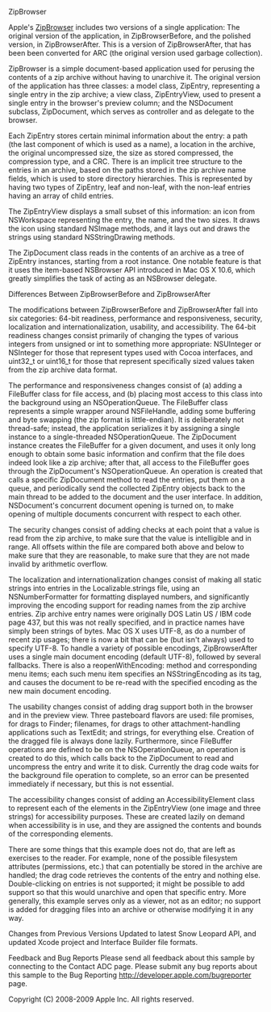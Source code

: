 ZipBrowser

Apple's [ZipBrowser](https://developer.apple.com/library/content/samplecode/ZipBrowser/) includes two versions of a single application:  The original version of the application, in ZipBrowserBefore, and the polished version, in ZipBrowserAfter. This is a version of ZipBrowserAfter, that has been been converted for ARC (the original version used garbage collection).

ZipBrowser is a simple document-based application used for perusing the contents of a zip archive without having to unarchive it.  The original version of the application has three classes:  a model class, ZipEntry, representing a single entry in the zip archive; a view class, ZipEntryView, used to present a single entry in the browser's preview column; and the NSDocument subclass, ZipDocument, which serves as controller and as delegate to the browser.

Each ZipEntry stores certain minimal information about the entry:  a path (the last component of which is used as a name), a location in the archive, the original uncompressed size, the size as stored compressed, the compression type, and a CRC.  There is an implicit tree structure to the entries in an archive, based on the paths stored in the zip archive name fields, which is used to store directory hierarchies.  This is represented by having two types of ZipEntry, leaf and non-leaf, with the non-leaf entries having an array of child entries.

The ZipEntryView displays a small subset of this information:  an icon from NSWorkspace representing the entry, the name, and the two sizes.  It draws the icon using standard NSImage methods, and it lays out and draws the strings using standard NSStringDrawing methods.

The ZipDocument class reads in the contents of an archive as a tree of ZipEntry instances, starting from a root instance.  One notable feature is that it uses the item-based NSBrowser API introduced in Mac OS X 10.6, which greatly simplifies the task of acting as an NSBrowser delegate.


Differences Between ZipBrowserBefore and ZipBrowserAfter

The modifications between ZipBrowserBefore and ZipBrowserAfter fall into six categories:  64-bit readiness, performance and responsiveness, security, localization and internationalization, usability, and accessibility.  The 64-bit readiness changes consist primarily of changing the types of various integers from unsigned or int to something more appropriate:  NSUInteger or NSInteger for those that represent types used with Cocoa interfaces, and uint32_t or uint16_t for those that represent specifically sized values taken from the zip archive data format.

The performance and responsiveness changes consist of (a) adding a FileBuffer class for file access, and (b) placing most access to this class into the background using an NSOperationQueue.  The FileBuffer class represents a simple wrapper around NSFileHandle, adding some buffering and byte swapping (the zip format is little-endian).  It is deliberately not thread-safe; instead, the application serializes it by assigning a single instance to a single-threaded NSOperationQueue.  The ZipDocument instance creates the FileBuffer for a given document, and uses it only long enough to obtain some basic information and confirm that the file does indeed look like a zip archive; after that, all access to the FileBuffer goes through the ZipDocument's NSOperationQueue.  An operation is created that calls a specific ZipDocument method to read the entries, put them on a queue, and periodically send the collected ZipEntry objects back to the main thread to be added to the document and the user interface.  In addition, NSDocument's concurrent document opening is turned on, to make opening of multiple documents concurrent with respect to each other.

The security changes consist of adding checks at each point that a value is read from the zip archive, to make sure that the value is intelligible and in range.  All offsets within the file are compared both above and below to make sure that they are reasonable, to make sure that they are not made invalid by arithmetic overflow.

The localization and internationalization changes consist of making all static strings into entries in the Localizable.strings file, using an NSNumberFormatter for formatting displayed numbers, and significantly improving the encoding support for reading names from the zip archive entries.  Zip archive entry names were originally DOS Latin US / IBM code page 437, but this was not really specified, and in practice names have simply been strings of bytes.  Mac OS X uses UTF-8, as do a number of recent zip usages; there is now a bit that can be (but isn't always) used to specify UTF-8.  To handle a variety of possible encodings, ZipBrowserAfter uses a single main document encoding (default UTF-8), followed by several fallbacks.  There is also a reopenWithEncoding: method and corresponding menu items; each such menu item specifies an NSStringEncoding as its tag, and causes the document to be re-read with the specified encoding as the new main document encoding.

The usability changes consist of adding drag support both in the browser and in the preview view.  Three pasteboard flavors are used:  file promises, for drags to Finder; filenames, for drags to other attachment-handling applications such as TextEdit; and strings, for everything else.  Creation of the dragged file is always done lazily.  Furthermore, since FileBuffer operations are defined to be on the NSOperationQueue, an operation is created to do this, which calls back to the ZipDocument to read and uncompress the entry and write it to disk.  Currently the drag code waits for the background file operation to complete, so an error can be presented immediately if necessary, but this is not essential.

The accessibility changes consist of adding an AccessibilityElement class to represent each of the elements in the ZipEntryView (one image and three strings) for accessibility purposes.  These are created lazily on demand when accessibility is in use, and they are assigned the contents and bounds of the corresponding elements.

There are some things that this example does not do, that are left as exercises to the reader.  For example, none of the possible filesystem attributes (permissions, etc.) that can potentially be stored in the archive are handled; the drag code retrieves the contents of the entry and nothing else.  Double-clicking on entries is not supported; it might be possible to add support so that this would unarchive and open that specific entry.  More generally, this example serves only as a viewer, not as an editor; no support is added for dragging files into an archive or otherwise modifying it in any way.


Changes from Previous Versions
Updated to latest Snow Leopard API, and updated Xcode project and Interface Builder file formats.


Feedback and Bug Reports
Please send all feedback about this sample by connecting to the Contact ADC page.
Please submit any bug reports about this sample to the Bug Reporting <http://developer.apple.com/bugreporter> page.


Copyright (C) 2008-2009 Apple Inc.  All rights reserved.
